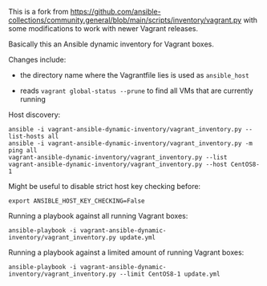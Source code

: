 This is a fork from https://github.com/ansible-collections/community.general/blob/main/scripts/inventory/vagrant.py with some modifications to work with newer Vagrant releases. 


Basically this an Ansible dynamic inventory for Vagrant boxes.


Changes include:

- the directory name where the Vagrantfile lies is used as `ansible_host`

- reads `vagrant global-status --prune` to find all VMs that are currently running


Host discovery:
```
ansible -i vagrant-ansible-dynamic-inventory/vagrant_inventory.py --list-hosts all
ansible -i vagrant-ansible-dynamic-inventory/vagrant_inventory.py -m ping all
vagrant-ansible-dynamic-inventory/vagrant_inventory.py --list
vagrant-ansible-dynamic-inventory/vagrant_inventory.py --host CentOS8-1
```

Might be useful to disable strict host key checking before:
```
export ANSIBLE_HOST_KEY_CHECKING=False
```

Running a playbook against all running Vagrant boxes:
```
ansible-playbook -i vagrant-ansible-dynamic-inventory/vagrant_inventory.py update.yml
```

Running a playbook against a limited amount of running Vagrant boxes:
```
ansible-playbook -i vagrant-ansible-dynamic-inventory/vagrant_inventory.py --limit CentOS8-1 update.yml
```
